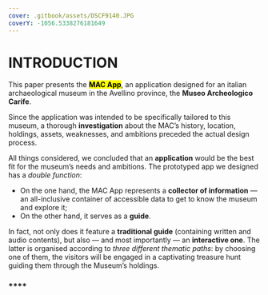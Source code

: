 ```yaml
---
cover: .gitbook/assets/DSCF9140.JPG
coverY: -1056.5338276181649
---
```


# INTRODUCTION

This paper presents the <mark style="background-color:yellow;">**MAC App**</mark>, an application designed for an italian archaeological museum in the Avellino province, the **Museo Archeologico Carife**.&#x20;

Since the application was intended to be specifically tailored to this museum, a thorough **investigation** about the MAC’s history, location, holdings, assets, weaknesses, and ambitions preceded the actual design process.&#x20;

All things considered, we concluded that an **application** would be the best fit for the museum’s needs and ambitions. The prototyped app we designed has a _double function_:&#x20;

* On the one hand, the MAC App represents a **collector of information** — an all-inclusive container of accessible data to get to know the museum and explore it;&#x20;
* On the other hand, it serves as a **guide**.&#x20;

In fact, not only does it feature a **traditional guide** (containing written and audio contents), but also — and most importantly — an **interactive one**. The latter is organised according to _three different thematic paths_: by choosing one of them, the visitors will be engaged in a captivating treasure hunt guiding them through the Museum’s holdings.

### ****
